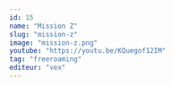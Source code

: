 ```yaml
---
id: 15
name: "Mission Z"
slug: "mission-z"
image: "mission-z.png"
youtube: "https://youtu.be/KQuegof12IM"
tag: "freeroaming"
editeur: "vex"
---
```



